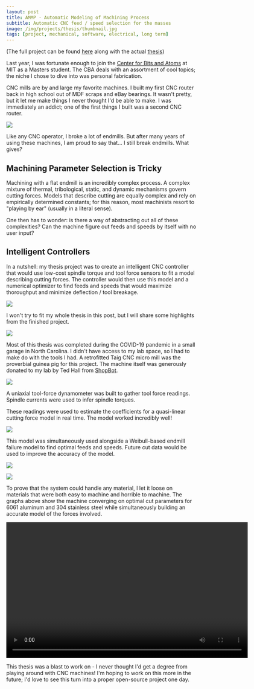 ```yaml
---
layout: post
title: AMMP - Automatic Modeling of Machining Process
subtitle: Automatic CNC feed / speed selection for the masses
image: /img/projects/thesis/thumbnail.jpg
tags: [project, mechanical, software, electrical, long term]
---
```

(The full project can be found [here](https://gitlab.cba.mit.edu/ban/ampd) along with the actual [thesis](https://gitlab.cba.mit.edu/ban/ampd/-/blob/master/thesis.pdf))

Last year, I was fortunate enough to join the [Center for Bits and Atoms](https://cba.mit.edu) at MIT as a Masters student. The CBA deals with an assortment of cool topics; the niche I chose to dive into was personal fabrication. 

CNC mills are by and large my favorite machines. I built my first CNC router back in high school out of MDF scraps and eBay bearings. It wasn't pretty, but it let me make things I never thought I'd be able to make. I was immediately an addict; one of the first things I built was a second CNC router.

![](/img/projects/thesis/1.jpg)

Like any CNC operator, I broke a lot of endmills. But after many years of using these machines, I am proud to say that... I still break endmills. What gives?

## Machining Parameter Selection is Tricky
Machining with a flat endmill is an incredibly complex process. A complex mixture of thermal, tribological, static, and dynamic mechanisms govern cutting forces. Models that describe cutting are equally complex and rely on empirically determined constants; for this reason, most machinists resort to "playing by ear" (usually in a literal sense).

One then has to wonder: is there a way of abstracting out all of these complexities? Can the machine figure out feeds and speeds by itself with no user input?

## Intelligent Controllers
In a nutshell: my thesis project was to create an intelligent CNC controller that would use low-cost spindle torque and tool force sensors to fit a model describing cutting forces. The controller would then use this model and a numerical optimizer to find feeds and speeds that would maximize thoroughput and minimize deflection / tool breakage. 

![](/img/projects/thesis/2.png)

I won't try to fit my whole thesis in this post, but I will share some highlights from the finished project.

![](/img/projects/thesis/3.jpg)

Most of this thesis was completed during the COVID-19 pandemic in a small garage in North Carolina. I didn't have access to my lab space, so I had to make do with the tools I had.
A retrofitted Taig CNC micro mill was the proverbial guinea pig for this project. The machine itself was generously donated to my lab by Ted Hall from [ShopBot](https://www.shopbottools.com). 

![](/img/projects/thesis/4.jpg)

A uniaxial tool-force dynamometer was built to gather tool force readings. Spindle currents were used to infer spindle torques.

These readings were used to estimate the coefficients for a quasi-linear cutting force model in real time. The model worked incredibly well! 

![](/img/projects/thesis/5.png)

This model was simultaneously used alongside a Weibull-based endmill failure model to find optimal feeds and speeds. Future cut data would be used to improve the accuracy of the model.

![](/img/projects/thesis/6.png)

![](/img/projects/thesis/7.png)

To prove that the system could handle any material, I let it loose on materials that were both easy to machine and horrible to machine. The graphs above show the machine converging on optimal cut parameters for 6061 aluminum and 304 stainless steel while simultaneously building an accurate model of the forces involved.

<video width="640" height="360" controls>
  <source src="/img/projects/thesis/8.mp4" type="video/mp4">
Your browser does not support the video tag.
</video>

This thesis was a blast to work on - I never thought I'd get a degree from playing around with CNC machines! I'm hoping to work on this more in the future; I'd love to see this turn into a proper open-source project one day.